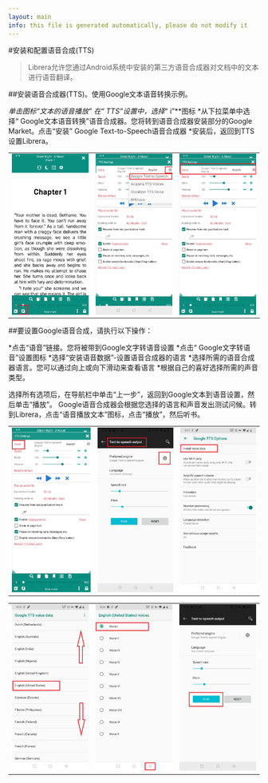 ```yaml
---
layout: main
info: this file is generated automatically, please do not modify it
---
```


#安装和配置语音合成(TTS)

> Librera允许您通过Android系统中安装的第三方语音合成器对文档中的文本进行语音翻译。

##安装语音合成器(TTS)。使用Google文本语音转换示例。

*单击图标“文本的语音播放”
*在“ TTS”设置中，选择**“ i”**图标
*从下拉菜单中选择“ Google文本语音转换”语音合成器。您将转到语音合成器安装部分的Google Market。点击“安装” Google Text-to-Speech语音合成器
*安装后，返回到TTS设置Librera。

||||
|-|-|-|
|![](1.jpg)|![](3.jpg)|![](2.jpg)|

##要设置Google语音合成，请执行以下操作：

*点击“语音”链接。您将被带到Google文字转语音设置
*点击“ Google文字转语音”设置图标
*选择“安装语音数据”-设置语音合成器的语言
*选择所需的语音合成器语言。您可以通过向上或向下滑动来查看语言
*根据自己的喜好选择所需的声音类型。

选择所有选项后，在导航栏中单击“上一步”，返回到Google文本到语音设置，然后单击“播放”。 Google语音合成器会根据您选择的语言和声音发出测试问候。转到Librera，点击“语音播放文本”图标，点击“播放”，然后听书。

||||
|-|-|-|
|![](4.jpg)|![](5.jpg)|![](6.jpg)|

||||
|-|-|-|
|![](7.jpg)|![](8.jpg)|![](9.jpg)|

